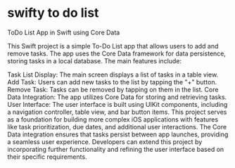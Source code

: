 # swifty to do list

ToDo List App in Swift using Core Data

This Swift project is a simple To-Do List app that allows users to add and remove tasks. The app uses the Core Data framework for data persistence, storing tasks in a local database. The main features include:

Task List Display: The main screen displays a list of tasks in a table view.
Add Task: Users can add new tasks to the list by tapping the "+" button.
Remove Task: Tasks can be removed by tapping on them in the list.
Core Data Integration: The app utilizes Core Data for storing and retrieving tasks.
User Interface: The user interface is built using UIKit components, including a navigation controller, table view, and bar button items.
This project serves as a foundation for building more complex iOS applications with features like task prioritization, due dates, and additional user interactions. The Core Data integration ensures that tasks persist between app launches, providing a seamless user experience. Developers can extend this project by incorporating further functionality and refining the user interface based on their specific requirements.
